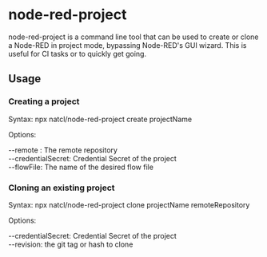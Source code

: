 # node-red-project

node-red-project is a command line tool that can be used to create or clone a Node-RED in project mode, bypassing Node-RED's GUI wizard.
This is useful for CI tasks or to quickly get going.

## Usage

### Creating a project

Syntax: npx natcl/node-red-project create projectName 

Options:

--remote : The remote repository  
--credentialSecret: Credential Secret of the project  
--flowFile: The name of the desired flow file
### Cloning an existing project

Syntax: npx natcl/node-red-project clone projectName remoteRepository 

Options:

--credentialSecret: Credential Secret of the project  
--revision: the git tag or hash to clone
